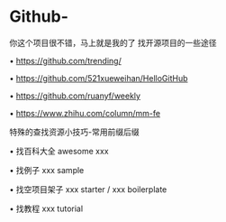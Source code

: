 # Github-
你这个项目很不错，马上就是我的了
找开源项目的一些途径

• https://github.com/trending/

• https://github.com/521xueweihan/HelloGitHub

• https://github.com/ruanyf/weekly

• https://www.zhihu.com/column/mm-fe

特殊的查找资源小技巧-常用前缀后缀 

• 找百科大全 awesome xxx

• 找例子 xxx sample

• 找空项目架子 xxx starter / xxx boilerplate 

• 找教程  xxx tutorial
